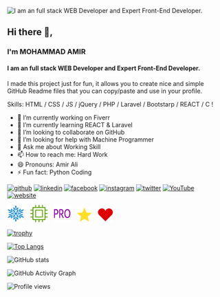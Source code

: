 ![I  am an full stack WEB Developer and Expert Front-End Developer.](https://scontent.fcgp3-2.fna.fbcdn.net/v/t1.6435-9/104765299_274199993892700_6226778557454715400_n.jpg?_nc_cat=101&ccb=1-7&_nc_sid=e3f864&_nc_eui2=AeEewfWvCQt4cIptqO1FT4GObU5X8bd8u_dtTlfxt3y799yMkk-_Lb4SIFokXGb4M_pWmeqxd4VWyS-Dbt_dWXOu&_nc_ohc=fKD5xmvUNGEAX_ItUlD&_nc_ht=scontent.fcgp3-2.fna&oh=00_AT9inWFSGHTmSJk4UYkx9ckiv3ZRnXYToVoJkNbe3nvsdA&oe=630323E2)

## Hi there 👋,
### I'm MOHAMMAD AMIR
#### I  am an full stack WEB Developer and Expert Front-End Developer.
I made this project just for fun, it allows you to create nice and simple GitHub Readme files that you can copy/paste and use in your profile.

Skills: HTML / CSS / JS /  jQuery / PHP / Laravel / Bootstarp / REACT /  C !

- 🔭 I’m currently working on Fiverr 
- 🌱 I’m currently learning REACT & Laravel 
- 👯 I’m looking to collaborate on GitHub 
- 🤔 I’m looking for help with Machine Programmer 
- 💬 Ask me about Working Skill 
- 📫 How to reach me: Hard Work 
- 😄 Pronouns: Amir Ali 
- ⚡ Fun fact: Python Coding 


[<img src='https://cdn.jsdelivr.net/npm/simple-icons@3.0.1/icons/github.svg' alt='github' height='40'>](https://github.com/AmirWorkplace)  [<img src='https://cdn.jsdelivr.net/npm/simple-icons@3.0.1/icons/linkedin.svg' alt='linkedin' height='40'>](https://www.linkedin.com/in/mohammad-amir-727370242/)  [<img src='https://cdn.jsdelivr.net/npm/simple-icons@3.0.1/icons/facebook.svg' alt='facebook' height='40'>](https://www.facebook.com/syedamir0/)  [<img src='https://cdn.jsdelivr.net/npm/simple-icons@3.0.1/icons/instagram.svg' alt='instagram' height='40'>](https://www.instagram.com/mohammad_amir_0_0/)  [<img src='https://cdn.jsdelivr.net/npm/simple-icons@3.0.1/icons/twitter.svg' alt='twitter' height='40'>](https://twitter.com/Mohamma70369813)  [<img src='https://cdn.jsdelivr.net/npm/simple-icons@3.0.1/icons/youtube.svg' alt='YouTube' height='40'>](https://www.youtube.com/channel/MoMohammad_Amir)  [<img src='https://cdn.jsdelivr.net/npm/simple-icons@3.0.1/icons/icloud.svg' alt='website' height='40'>](https://62a3760b5121e86d0c30b041--capable-kleicha-82fce8.netlify.app/?fbclid=IwAR1wIK0TkOhgyRA7qnujNr-ZWeaKokw9znvRWKTa0w2GFOX6Ih4_WmpljRI)  

<a href='https://archiveprogram.github.com/'><img src='https://raw.githubusercontent.com/acervenky/animated-github-badges/master/assets/acbadge.gif' width='40' height='40'></a> <a href='https://docs.github.com/en/developers'><img src='https://raw.githubusercontent.com/acervenky/animated-github-badges/master/assets/devbadge.gif' width='40' height='40'></a> <a href='https://github.com/pricing'><img src='https://raw.githubusercontent.com/acervenky/animated-github-badges/master/assets/pro.gif' width='40' height='40'></a> <a href='https://stars.github.com/'><img src='https://raw.githubusercontent.com/acervenky/animated-github-badges/master/assets/starbadge.gif' width='35' height='35'></a> <a href='https://docs.github.com/en/github/supporting-the-open-source-community-with-github-sponsors'><img src='https://raw.githubusercontent.com/acervenky/animated-github-badges/master/assets/sponsorbadge.gif' width='35' height='35'></a> 

[![trophy](https://github-profile-trophy.vercel.app/?username=AmirWorkplace)](https://github.com/ryo-ma/github-profile-trophy)

[![Top Langs](https://github-readme-stats.vercel.app/api/top-langs/?username=AmirWorkplace)](https://github.com/anuraghazra/github-readme-stats)

![GitHub stats](https://github-readme-stats.vercel.app/api?username=AmirWorkplace&show_icons=true&count_private=true)  

![GitHub Activity Graph](https://activity-graph.herokuapp.com/graph?username=AmirWorkplace)  

![Profile views](https://gpvc.arturio.dev/AmirWorkplace)  
